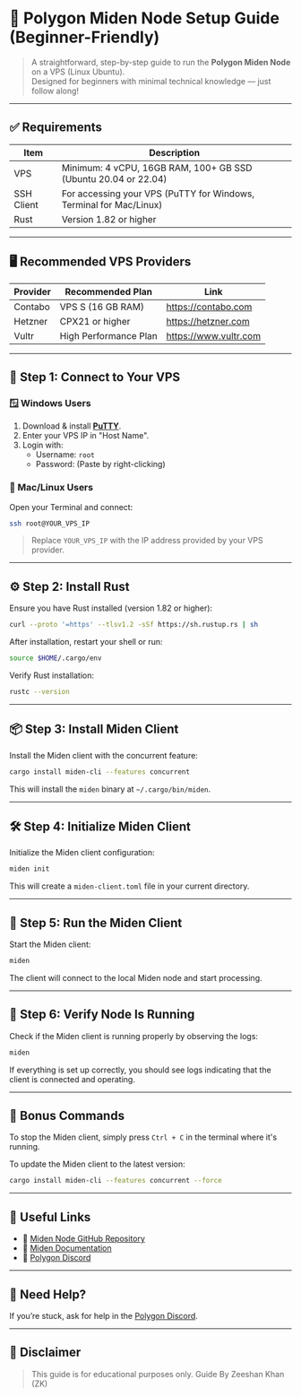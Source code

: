 # 🧠 Polygon Miden Node Setup Guide (Beginner-Friendly)

> A straightforward, step-by-step guide to run the **Polygon Miden Node** on a VPS (Linux Ubuntu).  
> Designed for beginners with minimal technical knowledge — just follow along!

---

## ✅ Requirements

| Item              | Description                                                         |
|-------------------|---------------------------------------------------------------------|
| VPS               | Minimum: 4 vCPU, 16GB RAM, 100+ GB SSD (Ubuntu 20.04 or 22.04)      |
| SSH Client        | For accessing your VPS (PuTTY for Windows, Terminal for Mac/Linux)  |
| Rust              | Version 1.82 or higher                                               |

---

## 🖥 Recommended VPS Providers

| Provider   | Recommended Plan         | Link                        |
|------------|--------------------------|-----------------------------|
| Contabo    | VPS S (16 GB RAM)        | https://contabo.com         |
| Hetzner    | CPX21 or higher          | https://hetzner.com         |
| Vultr      | High Performance Plan    | https://www.vultr.com       |

---

## 🔐 Step 1: Connect to Your VPS

### 🪟 Windows Users
1. Download & install **[PuTTY](https://www.putty.org/)**.
2. Enter your VPS IP in "Host Name".
3. Login with:
   - Username: `root`
   - Password: (Paste by right-clicking)

### 🍎 Mac/Linux Users
Open your Terminal and connect:
```bash
ssh root@YOUR_VPS_IP
```
> Replace `YOUR_VPS_IP` with the IP address provided by your VPS provider.

---

## ⚙️ Step 2: Install Rust

Ensure you have Rust installed (version 1.82 or higher):

```bash
curl --proto '=https' --tlsv1.2 -sSf https://sh.rustup.rs | sh
```

After installation, restart your shell or run:

```bash
source $HOME/.cargo/env
```

Verify Rust installation:

```bash
rustc --version
```

---

## 📦 Step 3: Install Miden Client

Install the Miden client with the concurrent feature:

```bash
cargo install miden-cli --features concurrent
```

This will install the `miden` binary at `~/.cargo/bin/miden`.

---

## 🛠 Step 4: Initialize Miden Client

Initialize the Miden client configuration:

```bash
miden init
```

This will create a `miden-client.toml` file in your current directory.

---

## 🚀 Step 5: Run the Miden Client

Start the Miden client:

```bash
miden
```

The client will connect to the local Miden node and start processing.

---

## 🧪 Step 6: Verify Node Is Running

Check if the Miden client is running properly by observing the logs:

```bash
miden
```

If everything is set up correctly, you should see logs indicating that the client is connected and operating.

---

## 🛑 Bonus Commands

To stop the Miden client, simply press `Ctrl + C` in the terminal where it's running.

To update the Miden client to the latest version:

```bash
cargo install miden-cli --features concurrent --force
```

---

## 🔗 Useful Links

- 🔧 [Miden Node GitHub Repository](https://github.com/0xPolygonMiden/miden-node)
- 📖 [Miden Documentation](https://0xpolygonmiden.github.io/miden-docs/)
- 💬 [Polygon Discord](https://discord.gg/polygon)

---

## 🙋 Need Help?

If you’re stuck, ask for help in the [Polygon Discord](https://discord.gg/polygon).

---

## 📢 Disclaimer

> This guide is for educational purposes only. Guide By Zeeshan Khan (ZK)
